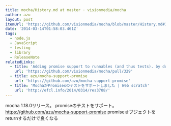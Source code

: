 ```yaml
---
title: mocha/History.md at master · visionmedia/mocha
author: azu
layout: post
itemUrl: 'https://github.com/visionmedia/mocha/blob/master/History.md#1180--2014-03-13'
date: '2014-03-14T01:58:03.461Z'
tags:
  - node.js
  - JavaScript
  - testing
  - library
  - ReleaseNote
relatedLinks:
  - title: 'Adding promise support to runnables (and thus tests). by domenic · Pull Request #329 · visionmedia/mocha'
    url: 'https://github.com/visionmedia/mocha/pull/329'
  - title: azu/mocha-support-promise
    url: 'https://github.com/azu/mocha-support-promise'
  - title: 'MochaがPromisesのテストをサポートしました | Web scratch'
    url: 'http://efcl.info/2014/0314/res3708/'
---
```

mocha 1.18.0リリース。
promiseのテストをサポート。
https://github.com/azu/mocha-support-promise promiseオブジェクトをreturnするだけで良くなる

